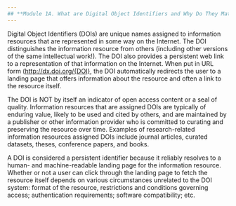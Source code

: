 ```yaml
---
## **Module 1A. What are Digital Object Identifiers and Why Do They Matter ?**
---
```


Digital Object Identifiers (DOIs) are unique names assigned to information resources that are represented in some way on the Internet. The DOI distinguishes the information resource from others (including other versions of the same intellectual work!). The DOI also provides a persistent web link to a representation of that information on the Internet. When put in URL form (http://dx.doi.org/{DOI}, the DOI automatically redirects the user to a landing page that offers information about the resource and often a link to the resource itself.  

The DOI is NOT by itself an indicator of open access content or a seal of quality. Information resources that are assigned DOIs are typically of enduring value, likely to be used and cited by others, and are maintained by a publisher or other information provider who is committed to curating and preserving the resource over time. Examples of research-related information resources assigned DOIs include journal articles, curated datasets, theses, conference papers, and books.

A DOI is considered a persistent identifier because it reliably resolves to a human- and machine-readable landing page for the information resource. 
Whether or not a user can click through the landing page to fetch the resource itself depends on various circumstances unrelated to the DOI system: format of the resource, restrictions and conditions governing access; authentication requirements; software compatibility; etc. 


  


